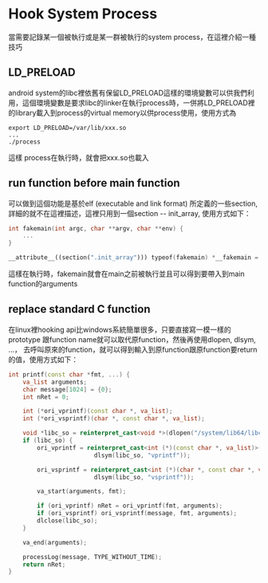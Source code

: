 # Hook System Process

當需要記錄某一個被執行或是某一群被執行的system process，在這裡介紹一種技巧

## LD_PRELOAD

android system的libc裡依舊有保留LD_PRELOAD這樣的環境變數可以供我們利用，這個環境變數是要求libc的linker在執行process時，一併將LD_PRELOAD裡的library載入到process的virtual memory以供process使用，使用方式為

```shell
export LD_PRELOAD=/var/lib/xxx.so
...
./process

```
這樣 process在執行時，就會把xxx.so也載入

## run function before main function
可以做到這個功能是基於elf (executable and link format) 所定義的一些section, 詳細的就不在這裡描述，這裡只用到一個section -- init_array, 使用方式如下：

```c++
int fakemain(int argc, char **argv, char **env) {
	...
}

__attribute__((section(".init_array"))) typeof(fakemain) *__fakemain = fakemain;
```

這樣在執行時，fakemain就會在main之前被執行並且可以得到要帶入到main function的arguments

## replace standard C function

在linux裡hooking api比windows系統簡單很多，只要直接寫一模一樣的prototype 跟function name就可以取代原function，然後再使用dlopen, dlsym, ...， 去呼叫原來的function，就可以得到輸入到原function跟原function要return的值，使用方式如下：

```c++
int printf(const char *fmt, ...) {
	va_list arguments;
	char message[1024] = {0};
	int nRet = 0;

	int (*ori_vprintf)(const char *, va_list);
	int (*ori_vsprintf)(char *, const char *, va_list);

	void *libc_so = reinterpret_cast<void *>(dlopen("/system/lib64/libc.so", RTLD_NOW));
	if (libc_so) {
		ori_vprintf = reinterpret_cast<int (*)(const char *, va_list)>(
						dlsym(libc_so, "vprintf"));

		ori_vsprintf = reinterpret_cast<int (*)(char *, const char *, va_list)>(
						dlsym(libc_so, "vsprintf"));

		va_start(arguments, fmt);

		if (ori_vprintf) nRet = ori_vprintf(fmt, arguments);
		if (ori_vsprintf) ori_vsprintf(message, fmt, arguments);
		dlclose(libc_so);
	}

	va_end(arguments);

	processLog(message, TYPE_WITHOUT_TIME);
	return nRet;
}
```

